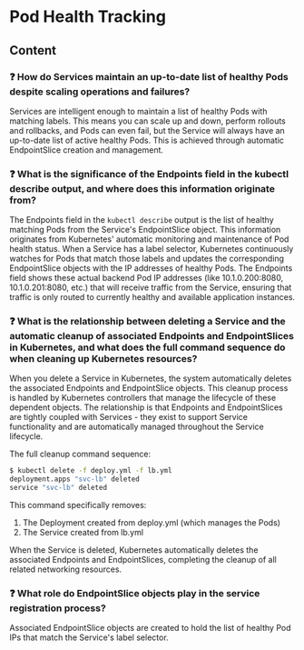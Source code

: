 # Pod Health Tracking

## Content

### ❓ How do Services maintain an up-to-date list of healthy Pods despite scaling operations and failures?
Services are intelligent enough to maintain a list of healthy Pods with matching labels. This means you can scale up and down, perform rollouts and rollbacks, and Pods can even fail, but the Service will always have an up-to-date list of active healthy Pods. This is achieved through automatic EndpointSlice creation and management.

### ❓ What is the significance of the Endpoints field in the kubectl describe output, and where does this information originate from?
The Endpoints field in the `kubectl describe` output is the list of healthy matching Pods from the Service's EndpointSlice object. This information originates from Kubernetes' automatic monitoring and maintenance of Pod health status. When a Service has a label selector, Kubernetes continuously watches for Pods that match those labels and updates the corresponding EndpointSlice objects with the IP addresses of healthy Pods. The Endpoints field shows these actual backend Pod IP addresses (like 10.1.0.200:8080, 10.1.0.201:8080, etc.) that will receive traffic from the Service, ensuring that traffic is only routed to currently healthy and available application instances.

### ❓ What is the relationship between deleting a Service and the automatic cleanup of associated Endpoints and EndpointSlices in Kubernetes, and what does the full command sequence do when cleaning up Kubernetes resources?
When you delete a Service in Kubernetes, the system automatically deletes the associated Endpoints and EndpointSlice objects. This cleanup process is handled by Kubernetes controllers that manage the lifecycle of these dependent objects. The relationship is that Endpoints and EndpointSlices are tightly coupled with Services - they exist to support Service functionality and are automatically managed throughout the Service lifecycle.

The full cleanup command sequence:

```bash
$ kubectl delete -f deploy.yml -f lb.yml
deployment.apps "svc-lb" deleted
service "svc-lb" deleted
```

This command specifically removes:
1. The Deployment created from deploy.yml (which manages the Pods)
2. The Service created from lb.yml

When the Service is deleted, Kubernetes automatically deletes the associated Endpoints and EndpointSlices, completing the cleanup of all related networking resources.

### ❓ What role do EndpointSlice objects play in the service registration process?
Associated EndpointSlice objects are created to hold the list of healthy Pod IPs that match the Service's label selector.

